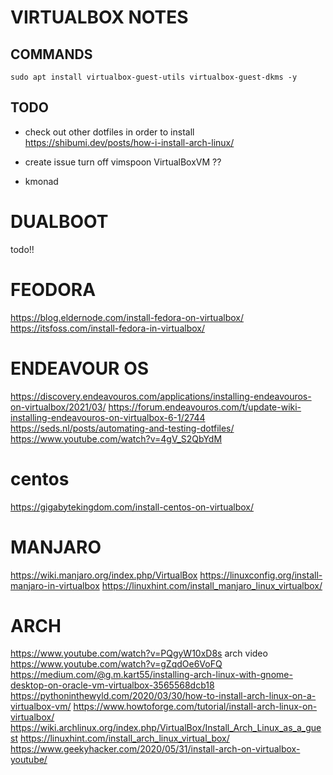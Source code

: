 # VIRTUALBOX NOTES

## COMMANDS

`sudo apt install virtualbox-guest-utils virtualbox-guest-dkms -y`

## TODO

- check out other dotfiles
    in order to install
    https://shibumi.dev/posts/how-i-install-arch-linux/

- create issue
    turn off vimspoon VirtualBoxVM ??

- kmonad



# DUALBOOT

todo!!

# FEODORA
https://blog.eldernode.com/install-fedora-on-virtualbox/
https://itsfoss.com/install-fedora-in-virtualbox/

# ENDEAVOUR OS
https://discovery.endeavouros.com/applications/installing-endeavouros-on-virtualbox/2021/03/
https://forum.endeavouros.com/t/update-wiki-installing-endeavouros-on-virtualbox-6-1/2744
https://seds.nl/posts/automating-and-testing-dotfiles/
https://www.youtube.com/watch?v=4gV_S2QbYdM

# centos

https://gigabytekingdom.com/install-centos-on-virtualbox/

# MANJARO

https://wiki.manjaro.org/index.php/VirtualBox
https://linuxconfig.org/install-manjaro-in-virtualbox
https://linuxhint.com/install_manjaro_linux_virtualbox/

# ARCH
https://www.youtube.com/watch?v=PQgyW10xD8s
arch video https://www.youtube.com/watch?v=gZqdOe6VoFQ
https://medium.com/@g.m.kart55/installing-arch-linux-with-gnome-desktop-on-oracle-vm-virtualbox-3565568dcb18
https://pythoninthewyld.com/2020/03/30/how-to-install-arch-linux-on-a-virtualbox-vm/
https://www.howtoforge.com/tutorial/install-arch-linux-on-virtualbox/
https://wiki.archlinux.org/index.php/VirtualBox/Install_Arch_Linux_as_a_guest
https://linuxhint.com/install_arch_linux_virtual_box/
https://www.geekyhacker.com/2020/05/31/install-arch-on-virtualbox-youtube/

